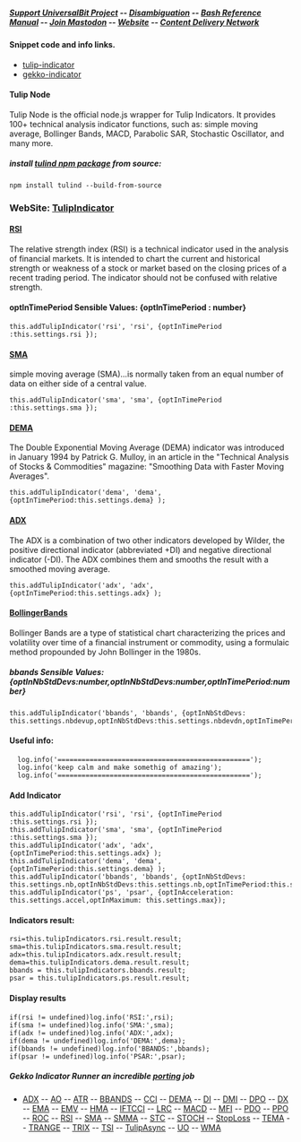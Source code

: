 ##### [Support UniversalBit Project](https://github.com/universalbit-dev/universalbit-dev/tree/main/support) -- [Disambiguation](https://en.wikipedia.org/wiki/Wikipedia:Disambiguation) -- [Bash Reference Manual](https://www.gnu.org/software/bash/manual/html_node/index.html) -- [Join Mastodon](https://mastodon.social/invite/wTHp2hSD) -- [Website](https://www.universalbit.it/) -- [Content Delivery Network](https://universalbitcdn.it/)


#### Snippet code and info links.
* [tulip-indicator](https://github.com/universalbit-dev/gekko-m4/blob/master/docs/strategies/tulip_indicators.md)
* [gekko-indicator](https://github.com/universalbit-dev/gekko-m4/blob/master/docs/strategies/gekko_indicators.md)

#### Tulip Node
Tulip Node is the official node.js wrapper for Tulip Indicators. It provides 100+ technical analysis indicator functions, such as: simple moving average, Bollinger Bands, MACD, Parabolic SAR, Stochastic Oscillator, and many more.

##### install [tulind npm package](https://www.npmjs.com/package/tulind) from source:
```
npm install tulind --build-from-source
```

### WebSite: [TulipIndicator](https://tulipindicators.org/)

#### [RSI](https://en.wikipedia.org/wiki/Relative_strength_index)
The relative strength index (RSI) is a technical indicator used in the analysis of financial markets. It is intended to chart the current and historical strength or weakness of a stock or market based on the closing prices of a recent trading period. The indicator should not be confused with relative strength.

#### optInTimePeriod Sensible Values: {optInTimePeriod : number}
```
this.addTulipIndicator('rsi', 'rsi', {optInTimePeriod :this.settings.rsi });
```

#### [SMA](https://en.wikipedia.org/wiki/Moving_average)
simple moving average (SMA)...is normally taken from an equal number of data on either side of a central value. 
```
this.addTulipIndicator('sma', 'sma', {optInTimePeriod :this.settings.sma });
```

#### [DEMA](https://en.wikipedia.org/wiki/Double_exponential_moving_average)
The Double Exponential Moving Average (DEMA) indicator was introduced in January 1994 by Patrick G. Mulloy, 
in an article in the "Technical Analysis of Stocks & Commodities" magazine: 
"Smoothing Data with Faster Moving Averages".

```
this.addTulipIndicator('dema', 'dema', {optInTimePeriod:this.settings.dema} );
```

#### [ADX](https://en.wikipedia.org/wiki/Average_directional_movement_index)
The ADX is a combination of two other indicators developed by Wilder, the positive directional indicator (abbreviated +DI) and negative directional indicator (-DI).
The ADX combines them and smooths the result with a smoothed moving average.
```
this.addTulipIndicator('adx', 'adx',{optInTimePeriod:this.settings.adx} );
```

#### [BollingerBands](https://en.wikipedia.org/wiki/Bollinger_Bands)
Bollinger Bands are a type of statistical chart characterizing the prices and volatility over time of a financial instrument or commodity, using a formulaic method propounded by John Bollinger in the 1980s.

##### bbands Sensible Values: {optInNbStdDevs:number,optInNbStdDevs:number,optInTimePeriod:number}
```
this.addTulipIndicator('bbands', 'bbands', {optInNbStdDevs: this.settings.nbdevup,optInNbStdDevs:this.settings.nbdevdn,optInTimePeriod:this.settings.bbands});
```

#### Useful info:
```
  log.info('================================================');
  log.info('keep calm and make somethig of amazing');
  log.info('================================================');
```

#### Add Indicator
```
this.addTulipIndicator('rsi', 'rsi', {optInTimePeriod :this.settings.rsi });
this.addTulipIndicator('sma', 'sma', {optInTimePeriod :this.settings.sma });
this.addTulipIndicator('adx', 'adx',{optInTimePeriod:this.settings.adx} );
this.addTulipIndicator('dema', 'dema', {optInTimePeriod:this.settings.dema} );
this.addTulipIndicator('bbands', 'bbands', {optInNbStdDevs: this.settings.nb,optInNbStdDevs:this.settings.nb,optInTimePeriod:this.settings.bbands});
this.addTulipIndicator('ps', 'psar', {optInAcceleration: this.settings.accel,optInMaximum: this.settings.max});
```

#### Indicators result: 
```
rsi=this.tulipIndicators.rsi.result.result;
sma=this.tulipIndicators.sma.result.result;
adx=this.tulipIndicators.adx.result.result;
dema=this.tulipIndicators.dema.result.result;
bbands = this.tulipIndicators.bbands.result;
psar = this.tulipIndicators.ps.result.result;
```

#### Display results
```
if(rsi != undefined)log.info('RSI:',rsi);
if(sma != undefined)log.info('SMA:',sma);
if(adx != undefined)log.info('ADX:',adx);
if(dema != undefined)log.info('DEMA:',dema);
if(bbands != undefined)log.info('BBANDS:',bbands);
if(psar != undefined)log.info('PSAR:',psar);
```

##### Gekko Indicator Runner an incredible [porting](https://en.wikipedia.org/wiki/Porting) job
* [ADX](https://github.com/universalbit-dev/gekko-m4/blob/master/strategies/indicators/ADX.js) -- [AO](https://github.com/universalbit-dev/gekko-m4/blob/master/strategies/indicators/AO.js) -- [ATR](https://github.com/universalbit-dev/gekko-m4/blob/master/strategies/indicators/ATR.js) -- [BBANDS](https://github.com/universalbit-dev/gekko-m4/blob/master/strategies/indicators/BBANDS.js) -- [CCI](https://github.com/universalbit-dev/gekko-m4/blob/master/strategies/indicators/CCI.js) -- [DEMA](https://github.com/universalbit-dev/gekko-m4/blob/master/strategies/indicators/DEMA.js) -- [DI](https://github.com/universalbit-dev/gekko-m4/blob/master/strategies/indicators/DI.js) -- [DMI](https://github.com/universalbit-dev/gekko-m4/blob/master/strategies/indicators/DMI.js) -- [DPO](https://github.com/universalbit-dev/gekko-m4/blob/master/strategies/indicators/DPO.js) -- [DX](https://github.com/universalbit-dev/gekko-m4/blob/master/strategies/indicators/DX.js) -- [EMA](https://github.com/universalbit-dev/gekko-m4/blob/master/strategies/indicators/EMA.js) -- [EMV](https://github.com/universalbit-dev/gekko-m4/blob/master/strategies/indicators/EMV.js) -- [HMA](https://github.com/universalbit-dev/gekko-m4/blob/master/strategies/indicators/HMA.js) -- [IFTCCI](https://github.com/universalbit-dev/gekko-m4/blob/master/strategies/indicators/IFTCCI.js) -- [LRC](https://github.com/universalbit-dev/gekko-m4/blob/master/strategies/indicators/LRC.js) -- [MACD](https://github.com/universalbit-dev/gekko-m4/blob/master/strategies/indicators/MACD.js) -- [MFI](https://github.com/universalbit-dev/gekko-m4/blob/master/strategies/indicators/MFI.js) -- [PDO](https://github.com/universalbit-dev/gekko-m4/blob/master/strategies/indicators/PDO.js) -- [PPO](https://github.com/universalbit-dev/gekko-m4/blob/master/strategies/indicators/PPO.js) -- [ROC](https://github.com/universalbit-dev/gekko-m4/blob/master/strategies/indicators/ROC.js) -- [RSI](https://github.com/universalbit-dev/gekko-m4/blob/master/strategies/indicators/RSI.js) -- [SMA](https://github.com/universalbit-dev/gekko-m4/blob/master/strategies/indicators/SMA.js) -- [SMMA](https://github.com/universalbit-dev/gekko-m4/blob/master/strategies/indicators/SMMA.js) -- [STC](https://github.com/universalbit-dev/gekko-m4/blob/master/strategies/indicators/STC.js) -- [STOCH](https://github.com/universalbit-dev/gekko-m4/blob/master/strategies/indicators/STOCH.js) -- [StopLoss](https://github.com/universalbit-dev/gekko-m4/blob/master/strategies/indicators/StopLoss.js) -- [TEMA](https://github.com/universalbit-dev/gekko-m4/blob/master/strategies/indicators/TEMA.js) -- [TRANGE](https://github.com/universalbit-dev/gekko-m4/blob/master/strategies/indicators/TRANGE.js) -- [TRIX](https://github.com/universalbit-dev/gekko-m4/blob/master/strategies/indicators/TRIX.js) -- [TSI](https://github.com/universalbit-dev/gekko-m4/blob/master/strategies/indicators/TSI.js) -- [TulipAsync](https://github.com/universalbit-dev/gekko-m4/blob/master/strategies/indicators/TulipAsync.js) -- [UO](https://github.com/universalbit-dev/gekko-m4/blob/master/strategies/indicators/UO.js) -- [WMA](https://github.com/universalbit-dev/gekko-m4/blob/master/strategies/indicators/WMA.js)
